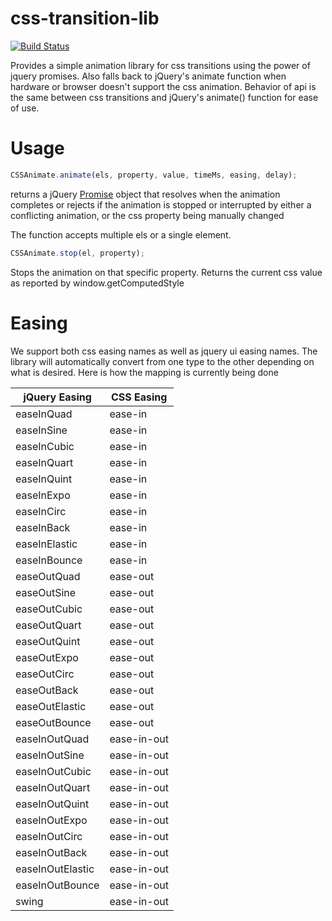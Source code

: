 css-transition-lib
==================

[![Build Status](https://api.shippable.com/projects/540e7b323479c5ea8f9ebe08/badge?branchName=master)](https://app.shippable.com/projects/540e7b323479c5ea8f9ebe08/builds/latest)

Provides a simple animation library for css transitions using the power of jquery promises. Also falls back to jQuery's animate function when hardware or browser doesn't support the css animation. Behavior of api is the same between css transitions and jQuery's animate() function for ease of use.

Usage
==================
```javascript
CSSAnimate.animate(els, property, value, timeMs, easing, delay);
```
returns a jQuery [Promise](http://api.jquery.com/Types/#Promise) object that resolves when the animation completes or rejects if the animation is stopped or interrupted by either a conflicting animation, or the css property being manually changed

The function accepts multiple els or a single element. 

```javascript
CSSAnimate.stop(el, property);
```
Stops the animation on that specific property. Returns the current css value as reported by window.getComputedStyle

Easing
==================
We support both css easing names as well as jquery ui easing names. The library will automatically convert from one type to the other depending on what is desired. Here is how the mapping is currently being done

jQuery Easing | CSS Easing |
--------------|------------|
easeInQuad  | ease-in  |
easeInSine  | ease-in  |
easeInCubic | ease-in |
easeInQuart | ease-in |
easeInQuint | ease-in |
easeInExpo | ease-in |
easeInCirc | ease-in |
easeInBack | ease-in |
easeInElastic | ease-in |
easeInBounce | ease-in |
easeOutQuad | ease-out |
easeOutSine | ease-out |
easeOutCubic | ease-out |
easeOutQuart | ease-out |
easeOutQuint | ease-out |
easeOutExpo | ease-out |
easeOutCirc | ease-out |
easeOutBack | ease-out |
easeOutElastic | ease-out |
easeOutBounce | ease-out |
easeInOutQuad | ease-in-out |
easeInOutSine | ease-in-out |
easeInOutCubic | ease-in-out |
easeInOutQuart | ease-in-out |
easeInOutQuint | ease-in-out |
easeInOutExpo | ease-in-out |
easeInOutCirc | ease-in-out |
easeInOutBack | ease-in-out |
easeInOutElastic | ease-in-out |
easeInOutBounce | ease-in-out |
swing | ease-in-out
